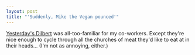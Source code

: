 ```yaml
---
layout: post
title: "'Suddenly, Mike the Vegan pounced'"
---
```




<a href="http://www.unitedmedia.com/comics/dilbert/archive/dilbert-20030903.html">Yesterday's Dilbert</a> was all-too-familiar for my co-workers. Except they're nice enough to cycle through all the churches of meat they'd like to eat at in their heads... (I'm not as annoying, either.)



